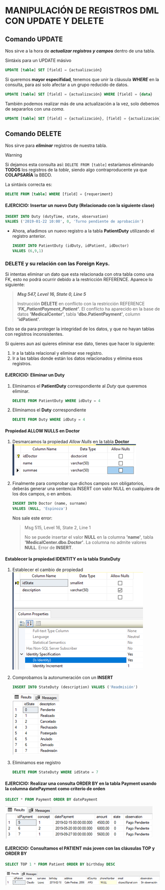 # MANIPULACIÓN DE REGISTROS DML CON UPDATE Y DELETE

## Comando UPDATE

Nos sirve a la hora de **_actualizar registros y campos_** dentro de una tabla.

Sintáxis para un UPDATE másivo

```SQL
UPDATE [table] SET [field] = {actualización}
```

Si queremos **mayor especifidad**, tenemos que unir la cláusula **_WHERE_** en la consulta, para así solo afectar a un grupo reducido de datos.

```SQL
UPDATE [table] SET [field] = {actualización} WHERE [field] = {data}
```

También podemos realizar más de una actualización a la vez, solo debemos de separarlos con una _coma_.

```SQL
UPDATE [table] SET [field] = {actualización}, [field] = {actualización}, ..., [field] = {actualización} WHERE [field] = {requeriment}
```

## Comando DELETE

Nos sirve para **_eliminar_** registros de nuestra tabla.

> [!WARNING]
>
> Si dejamos esta consulta así: `DELETE FROM [table]` estaríamos eliminando **TODOS** los registros de la _table_, siendo algo contraproducente ya que **COLAPSARÍA** la BBDD.

La sintáxis correcta es:

```SQL
DELETE FROM [table] WHERE [field] = {requeriment}
```

#### EJERCICIO: Insertar un nuevo Duty (Relacionado con la siguiente clase)

```SQL
INSERT INTO Duty (dutyTime, state, observation)
VALUES ('2019-01-22 10:00', 0, 'Turno pendiente de aprobación')
```

- Ahora, añadimos un nuevo registro a la tabla **PatientDuty** utilizando el registro anterior.
  ```SQL
  INSERT INTO PatientDuty (idDuty, idPatient, idDoctor)
  VALUES (6,9,1)
  ```

### DELETE y su relación con las Foreign Keys.

Si intentas eliminar un dato que esta relacionada con otra tabla como una FK, esto no podrá ocurrir debido a la restricción REFERENCE. Aparece lo siguiente:

> **_Msg 547, Level 16, State 0, Line 5_**
>
> Instrucción **DELETE** en conflicto con la restricción REFERENCE **_'FK_PatientPayment_Patient'_**. El conflicto ha aparecido en la base de datos **'MedicalCenter'**, tabla **'dbo.PatientPayment'**, column **'idPatient'**.

Esto se da para proteger la integridad de los datos, y que no hayan tablas con registros inconsistentes.

Si quieres aun así quieres eliminar ese dato, tienes que hacer lo siguiente:

1. Ir a la tabla relacional y eliminar ese registro.
2. Ir a las tablas donde están los datos relacionados y elimina esos registros.

#### EJERCICIO: Eliminar un Duty

1. Eliminamos el **PatientDuty** correspondiente al _Duty_ que queremos eliminar.
   ```SQL
   DELETE FROM PatientDuty WHERE idDuty = 4
   ```
2. Eliminamos el **Duty** correspondiente
   ```SQL
   DELETE FROM Duty WHERE idDuty = 4
   ```

#### Propiedad ALLOW NULLS en Doctor

1. Desmarcamos la propiedad _Allow Nulls_ en la tabla **Doctor**
   ![allow_nulls_false](./assets/allow_nulls_false_doctor.PNG "Allow Nulls false")

2. Finalmente para comprobar que dichos campos son obligatorios, deberás generar una sentencia INSERT con valor NULL en cualquiera de los dos campos, o en ambos.
   ```SQL
   INSERT INTO Doctor (name, surname)
   VALUES (NULL, 'Espinoza')
   ```
   Nos sale este error:
   > Msg 515, Level 16, State 2, Line 1
   >
   > No se puede insertar el valor **NULL** en la columna **'name'**, tabla **'MedicalCenter.dbo.Doctor'**. La columna no admite valores **NULL**. Error de **INSERT**.

#### Establecer la propiedad IDENTITY en la tabla StateDuty

1. Establecer el cambio de propiedad
   ![IDENTITY_idState](./assets/identity_idState.PNG "Propiedad IDENTITY en la columna id State")

2. Comprobamos la autonumeración con un **INSERT**

   ```SQL
   INSERT INTO StateDuty (description) VALUES ('Readmisión')
   ```

   ![INSERT_INTO_STATEDUTY](./assets/insert_new_registrer_into_stateDuty.PNG "New registrer into StateDuty")

3. Eliminamos ese registro
   ```SQL
   DELETE FROM StateDuty WHERE idState = 7
   ```

#### EJERCICIO: Realizar una consulta ORDER BY en la tabla Payment usando la columna datePayment como criterio de orden

```SQL
SELECT * FROM Payment ORDER BY datePayment
```

![GROUP_BY_Payment](./assets/groupby_payment.PNG)

#### EJERCICIO: Consultamos el PATIENT más joven con las cláusulas TOP y ORDER BY

```SQL
SELECT TOP 1 * FROM Patient ORDER BY birthday DESC
```

![Paciente_más_jóven_usando_ORDER_BY_TOP](./assets/patient_more_young.PNG)
